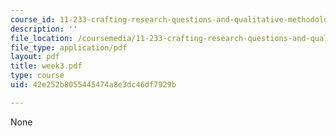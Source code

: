 ```yaml
---
course_id: 11-233-crafting-research-questions-and-qualitative-methodology-fall-2005
description: ''
file_location: /coursemedia/11-233-crafting-research-questions-and-qualitative-methodology-fall-2005/42e252b8055445474a8e3dc46df7929b_week3.pdf
file_type: application/pdf
layout: pdf
title: week3.pdf
type: course
uid: 42e252b8055445474a8e3dc46df7929b

---
```

None